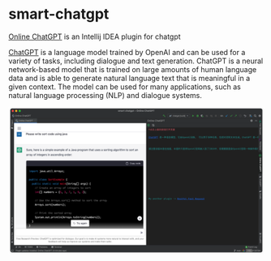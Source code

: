 # smart-chatgpt
[Online ChatGPT](https://plugins.jetbrains.com/plugin/20643-online-chatgpt) is an Intellij IDEA plugin for chatgpt

[ChatGPT](https://chat.openai.com/chat) is a language model trained by OpenAI and can be used for a variety of tasks, including dialogue and text generation. ChatGPT is a neural network-based model that is trained on large amounts of human language data and is able to generate natural language text that is meaningful in a given context. The model can be used for many applications, such as natural language processing (NLP) and dialogue systems.

![](./screenshot/example_hd.png)
